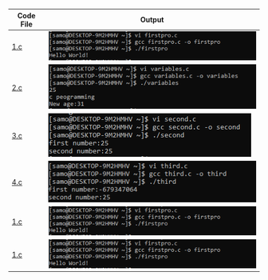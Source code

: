 | Code File | Output |
|-----------|--------|
|[1.c](./Codes/1.c)|![1.png](./Output/1.png)|
|[2.c](./Codes/2.c)|![2.png](./Output/2.png)|
|[3.c](./Codes/3.c)|![3.png](./Output/3.png)|
|[4.c](./Codes/4.c)|![4.png](./Output/4.png)|
|[1.c](./Codes/1.c)|![1.png](./Output/1.png)|
|[1.c](./Codes/1.c)|![1.png](./Output/1.png)|

